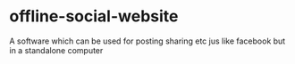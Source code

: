 # offline-social-website
A software  which can be used for posting sharing etc jus like facebook but in a standalone computer

